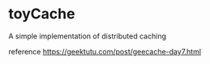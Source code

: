 # toyCache
A simple implementation of distributed caching

reference https://geektutu.com/post/geecache-day7.html